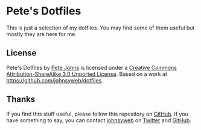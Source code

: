 Pete's Dotfiles
===============

This is just a selection of my dotfiles. You may find some of them useful but mostly they are here for me.

License
-------

Pete's Dotfiles by [Pete Johns](http://johnsy.com/) is licensed under a
[Creative Commons Attribution-ShareAlike 3.0 Unported License](http://creativecommons.org/licenses/by-sa/3.0/deed.en_US).
Based on a work at https://github.com/johnsyweb/dotfiles.

Thanks
------

If you find this stuff useful, please follow this repository on
[GitHub](https://github.com/johnsyweb/dotfiles). If you have something to say,
you can contact [johnsyweb](http://johnsy.com/about/) on
[Twitter](http://twitter.com/johnsyweb/) and
[GitHub](https://github.com/johnsyweb/).

